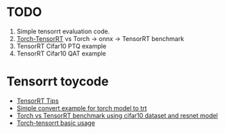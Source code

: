 # TODO
1. Simple tensorrt evaluation code.
2. [Torch-TensorRT](https://github.com/NVIDIA/Torch-TensorRT) vs Torch -> onnx -> TensorRT benchmark
3. TensorRT Cifar10 PTQ example 
4. TensorRT Cifar10 QAT example

# Tensorrt toycode
- [TensorRT Tips](./00-tensorrt-tips/)
- [Simple convert example for torch model to trt](./01-simple-convert-torch2trt/)
- [Torch vs TensorRT benchmark using cifar10 dataset and resnet model](./02-benchmark-cifar10-resnet/)
- [Torch-tensorrt basic usage](./03-torch-tensorrt-basic-usage/)
